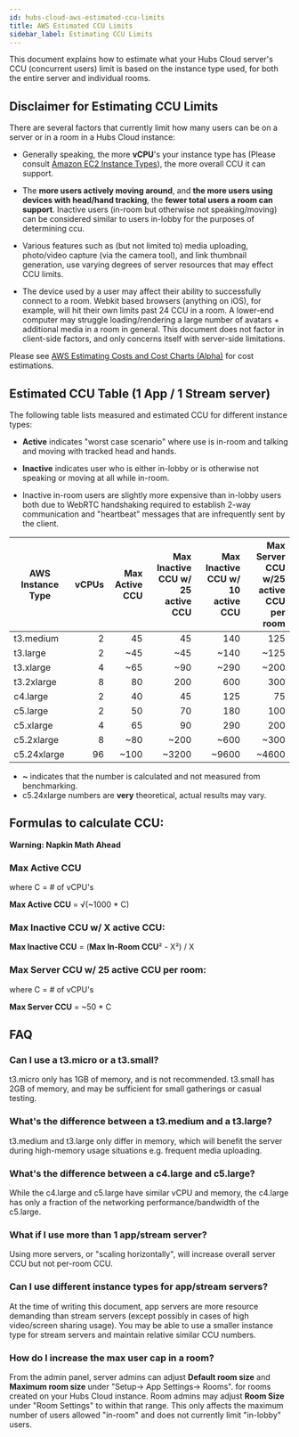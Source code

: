 ```yaml
---
id: hubs-cloud-aws-estimated-ccu-limits
title: AWS Estimated CCU Limits
sidebar_label: Estimating CCU Limits
---
```


This document explains how to estimate what your Hubs Cloud server's CCU (concurrent users) limit is based on the instance type used, for both the entire server and individual rooms.

## Disclaimer for Estimating CCU Limits

There are several factors that currently limit how many users can be on a server or in a room in a Hubs Cloud instance: 

* Generally speaking, the more **vCPU**'s your instance type has (Please consult [Amazon EC2 Instance Types](https://aws.amazon.com/ec2/instance-types/)), the more overall CCU it can support.

* The **more users actively moving around**, and **the more users using devices with head/hand tracking**, the **fewer total users a room can support**. Inactive users (in-room but otherwise not speaking/moving) can be considered similar to users in-lobby for the purposes of determining ccu. 

* Various features such as (but not limited to) media uploading, photo/video capture (via the camera tool), and link thumbnail generation, use varying degrees of server resources that may effect CCU limits. 

* The device used by a user may affect their ability to successfully connect to a room. Webkit based browsers (anything on iOS), for example, will hit their own limits past 24 CCU in a room. A lower-end computer may struggle loading/rendering a large number of avatars + additional media in a room in general. This document does not factor in client-side factors, and only concerns itself with server-side limitations.  

Please see [AWS Estimating Costs and Cost Charts (Alpha)](./hubs-cloud-aws-estimated-cost-charts.md) for cost estimations.

## Estimated CCU Table (1 App / 1 Stream server)

The following table lists measured and estimated CCU for different instance types:

* **Active** indicates "worst case scenario" where use is in-room and talking and moving with tracked head and hands.

* **Inactive** indicates user who is either in-lobby or is otherwise not speaking or moving at all while in-room.
 * Inactive in-room users are slightly more expensive than in-lobby users both due to WebRTC handshaking required to establish 2-way communication and "heartbeat" messages that are infrequently sent by the client.

| AWS Instance Type | vCPUs | Max **Active** CCU | Max **Inactive** CCU w/ 25 active CCU | Max **Inactive** CCU w/ 10 active CCU | Max **Server** CCU w/25 active CCU per room |
|-------------------|------:|-------------------:|--------------------------------------:|--------------------------------------:|--------------------------------------------:|
| t3.medium         |     2 |                 45 |                                    45 |                                   140 |                                         125 |
| t3.large          |     2 |                ~45 |                                   ~45 |                                  ~140 |                                        ~125 |
| t3.xlarge         |     4 |                ~65 |                                   ~90 |                                  ~290 |                                        ~200 |
| t3.2xlarge        |     8 |                 80 |                                   200 |                                   600 |                                         300 |
| c4.large          |     2 |                 40 |                                    45 |                                   125 |                                          75 |
| c5.large          |     2 |                 50 |                                    70 |                                   180 |                                         100 |
| c5.xlarge         |     4 |                 65 |                                    90 |                                   290 |                                         200 |
| c5.2xlarge        |     8 |                ~80 |                                  ~200 |                                  ~600 |                                        ~300 |
| c5.24xlarge       |    96 |               ~100 |                                 ~3200 |                                 ~9600 |                                       ~4600 |

* **~** indicates that the number is calculated and not measured from benchmarking.
* c5.24xlarge numbers are **very** theoretical, actual results may vary.

## Formulas to calculate CCU:

**Warning: Napkin Math Ahead**

### Max Active CCU
where C = # of vCPU's

**Max Active CCU** = √(~1000 * C)

### Max Inactive CCU w/ X active CCU:
**Max Inactive CCU** = (**Max In-Room CCU**² - X²) / X

### Max Server CCU w/ 25 active CCU per room: 
where C = # of vCPU's

**Max Server CCU** = ~50 * C 

## FAQ

### Can I use a t3.micro or a t3.small?
t3.micro only has 1GB of memory, and is not recommended. t3.small has 2GB of memory, and may be sufficient for small gatherings or casual testing. 

### What's the difference between a t3.medium and a t3.large?
t3.medium and t3.large only differ in memory, which will benefit the server during high-memory usage situations e.g. frequent media uploading. 

### What's the difference between a c4.large and c5.large?
While the c4.large and c5.large have similar vCPU and memory, the c4.large has only a fraction of the networking performance/bandwidth of the c5.large.

### What if I use more than 1 app/stream server?
Using more servers, or "scaling horizontally", will increase overall server CCU but not per-room CCU.

### Can I use different instance types for app/stream servers?
At the time of writing this document, app servers are more resource demanding than stream servers (except possibly in cases of high video/screen sharing usage). You may be able to use a smaller instance type for stream servers and maintain relative similar CCU numbers.

### How do I increase the max user cap in a room?
From the admin panel, server admins can adjust **Default room size** and **Maximum room size** under "Setup-> App Settings-> Rooms". for rooms created on your Hubs Cloud instance. Room admins may adjust **Room Size** under "Room Settings" to within that range. This only affects the maximum number of users allowed "in-room" and does not currently limit "in-lobby" users. 
